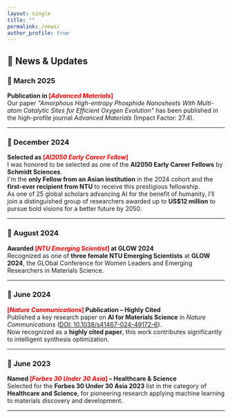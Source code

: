 ```yaml
---
layout: single
title: ""
permalink: /news/
author_profile: true
---
```


## 📣 News & Updates

### 📅 March 2025
**Publication in <span style="color:red">[*Advanced Materials*]</span>**  
Our paper *"Amorphous High-entropy Phosphide Nanosheets With Multi-atom Catalytic Sites for Efficient Oxygen Evolution"* has been published in the high-profile journal *Advanced Materials* (Impact Factor: 27.4).

---

### 📅 December 2024
**Selected as <span style="color:red">[*AI2050 Early Career Fellow*]</span>**  
I was honored to be selected as one of the **AI2050 Early Career Fellows** by **Schmidt Sciences**.  
I'm the **only Fellow from an Asian institution** in the 2024 cohort and the **first-ever recipient from NTU** to receive this prestigious fellowship.  
As one of 25 global scholars advancing AI for the benefit of humanity, I’ll join a distinguished group of researchers awarded up to **US$12 million** to pursue bold visions for a better future by 2050.

---

### 📅 August 2024
**Awarded <span style="color:red">[*NTU Emerging Scientist*]</span> at GLOW 2024**  
Recognized as one of **three female NTU Emerging Scientists** at **GLOW 2024**, the GLObal Conference for Women Leaders and Emerging Researchers in Materials Science.

---

### 📅 June 2024
**<span style="color:red">[*Nature Communications*]</span> Publication – Highly Cited**  
Published a key research paper on **AI for Materials Science** in *Nature Communications* ([DOI: 10.1038/s41467-024-49172-6](https://doi.org/10.1038/s41467-024-49172-6)).  
Now recognized as a **highly cited paper**, this work contributes significantly to intelligent synthesis optimization.

---

### 📅 June 2023
**Named <span style="color:red">[*Forbes 30 Under 30 Asia*]</span> – Healthcare & Science**  
Selected for the **Forbes 30 Under 30 Asia 2023** list in the category of **Healthcare and Science**, for pioneering research applying machine learning to materials discovery and development.

---
